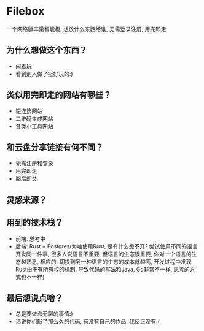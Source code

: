 # Filebox
一个网络版丰巢智能柜, 想放什么东西给谁, 无需登录注册, 用完即走

## 为什么想做这个东西？
- 闹着玩
- 看到别人做了挺好玩的:)

## 类似用完即走的网站有哪些？
- 短连接网站
- 二维码生成网站
- 各类小工具网站

## 和云盘分享链接有何不同？
- 无需注册和登录
- 用完即走
- 阅后即焚

## 灵感来源？

## 用到的技术栈？
- 前端: 思考中
- 后端: Rust + Postgres(为啥使用Rust, 是有什么想不开? 尝试使用不同的语言开发同一件事, 很多人说语言不重要, 但语言的生态很重要, 你对一个语言的生态越熟悉, 相应的, 切换到另一种语言的生态的成本就越高, 开发过程中发现Rust由于有所有权的机制, 导致代码的写法和Java, Go非常不一样, 思考的方式也不一样)

## 最后想说点啥？
- 总是要做点无聊的事情:)
- 话说你们敲了那么久的代码, 有没有自己的作品, 我反正没有:(



